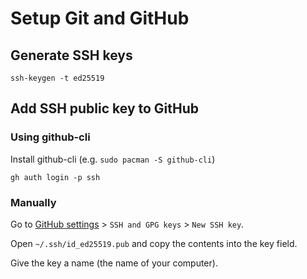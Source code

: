 # Setup Git and GitHub

## Generate SSH keys

```
ssh-keygen -t ed25519
```

## Add SSH public key to GitHub

### Using github-cli
Install github-cli (e.g. `sudo pacman -S github-cli`)

```
gh auth login -p ssh
```
### Manually

Go to [GitHub settings](https://github.com/settings) > `SSH and GPG keys` > `New SSH key`.

Open `~/.ssh/id_ed25519.pub` and copy the contents into the key field.

Give the key a name (the name of your computer).
